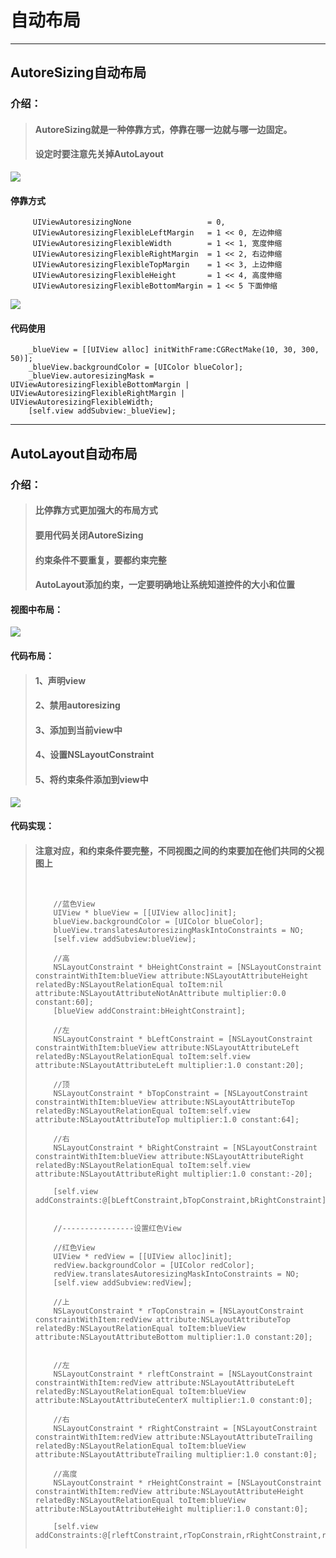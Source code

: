 # 自动布局

---

## AutoreSizing自动布局

### 介绍：

> #### AutoreSizing就是一种停靠方式，停靠在哪一边就与哪一边固定。
> 
> #### 设定时要注意先关掉AutoLayout

![](/assets/关闭AutoLayout.png)

#### 停靠方式

```
     UIViewAutoresizingNone                 = 0,
     UIViewAutoresizingFlexibleLeftMargin   = 1 << 0, 左边伸缩
     UIViewAutoresizingFlexibleWidth        = 1 << 1, 宽度伸缩
     UIViewAutoresizingFlexibleRightMargin  = 1 << 2, 右边伸缩
     UIViewAutoresizingFlexibleTopMargin    = 1 << 3, 上边伸缩
     UIViewAutoresizingFlexibleHeight       = 1 << 4, 高度伸缩
     UIViewAutoresizingFlexibleBottomMargin = 1 << 5 下面伸缩
```

![](/assets/停靠模式.png)

#### 代码使用

```
    _blueView = [[UIView alloc] initWithFrame:CGRectMake(10, 30, 300, 50)];
    _blueView.backgroundColor = [UIColor blueColor];
    _blueView.autoresizingMask = UIViewAutoresizingFlexibleBottomMargin | UIViewAutoresizingFlexibleRightMargin | UIViewAutoresizingFlexibleWidth;
    [self.view addSubview:_blueView];
```

---

## AutoLayout自动布局

### 介绍：

> #### 比停靠方式更加强大的布局方式
> 
> #### 要用代码关闭AutoreSizing
> 
> #### 约束条件不要重复，要都约束完整
> 
> #### AutoLayout添加约束，一定要明确地让系统知道控件的大小和位置

#### 视图中布局：

![](/assets/StoryBoard中设置布局.png)

#### 代码布局：

> #### 1、声明view
> 
> #### 2、禁用autoresizing
> 
> #### 3、添加到当前view中
> 
> #### 4、设置NSLayoutConstraint
> 
> #### 5、将约束条件添加到view中

![](/assets/代码自动布局.png)

#### 代码实现：

> #### 注意对应，和约束条件要完整，不同视图之间的约束要加在他们共同的父视图上
> 
> ```
> 
> 
>     //蓝色View
>     UIView * blueView = [[UIView alloc]init];
>     blueView.backgroundColor = [UIColor blueColor];
>     blueView.translatesAutoresizingMaskIntoConstraints = NO;
>     [self.view addSubview:blueView];
> 
>     //高
>     NSLayoutConstraint * bHeightConstraint = [NSLayoutConstraint constraintWithItem:blueView attribute:NSLayoutAttributeHeight relatedBy:NSLayoutRelationEqual toItem:nil attribute:NSLayoutAttributeNotAnAttribute multiplier:0.0 constant:60];
>     [blueView addConstraint:bHeightConstraint];
> 
>     //左
>     NSLayoutConstraint * bLeftConstraint = [NSLayoutConstraint constraintWithItem:blueView attribute:NSLayoutAttributeLeft relatedBy:NSLayoutRelationEqual toItem:self.view attribute:NSLayoutAttributeLeft multiplier:1.0 constant:20];
> 
>     //顶
>     NSLayoutConstraint * bTopConstraint = [NSLayoutConstraint constraintWithItem:blueView attribute:NSLayoutAttributeTop relatedBy:NSLayoutRelationEqual toItem:self.view attribute:NSLayoutAttributeTop multiplier:1.0 constant:64];
> 
>     //右
>     NSLayoutConstraint * bRightConstraint = [NSLayoutConstraint constraintWithItem:blueView attribute:NSLayoutAttributeRight relatedBy:NSLayoutRelationEqual toItem:self.view attribute:NSLayoutAttributeRight multiplier:1.0 constant:-20];
> 
>     [self.view addConstraints:@[bLeftConstraint,bTopConstraint,bRightConstraint]];
> 
> 
>     //----------------设置红色View
> 
>     //红色View
>     UIView * redView = [[UIView alloc]init];
>     redView.backgroundColor = [UIColor redColor];
>     redView.translatesAutoresizingMaskIntoConstraints = NO;
>     [self.view addSubview:redView];
> 
>     //上
>     NSLayoutConstraint * rTopConstrain = [NSLayoutConstraint constraintWithItem:redView attribute:NSLayoutAttributeTop relatedBy:NSLayoutRelationEqual toItem:blueView attribute:NSLayoutAttributeBottom multiplier:1.0 constant:20];
> 
> 
>     //左
>     NSLayoutConstraint * rleftConstraint = [NSLayoutConstraint constraintWithItem:redView attribute:NSLayoutAttributeLeft relatedBy:NSLayoutRelationEqual toItem:blueView attribute:NSLayoutAttributeCenterX multiplier:1.0 constant:0];
> 
>     //右
>     NSLayoutConstraint * rRightConstraint = [NSLayoutConstraint constraintWithItem:redView attribute:NSLayoutAttributeTrailing relatedBy:NSLayoutRelationEqual toItem:blueView attribute:NSLayoutAttributeTrailing multiplier:1.0 constant:0];
> 
>     //高度
>     NSLayoutConstraint * rHeightConstraint = [NSLayoutConstraint constraintWithItem:redView attribute:NSLayoutAttributeHeight relatedBy:NSLayoutRelationEqual toItem:blueView attribute:NSLayoutAttributeHeight multiplier:1.0 constant:0];
> 
>     [self.view addConstraints:@[rleftConstraint,rTopConstrain,rRightConstraint,rHeightConstraint]];
> 
> 
> ```



